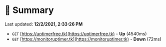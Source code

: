 # 📖 Summary
Last updated: **12/2/2021, 2:33:26 PM**

- `GET` [https://uptimerfree.tk](https://uptimerfree.tk) - **Up** (4540ms)
- `GET` [https://monitoruptimer.tk](https://monitoruptimer.tk) - **Down** (72ms)
